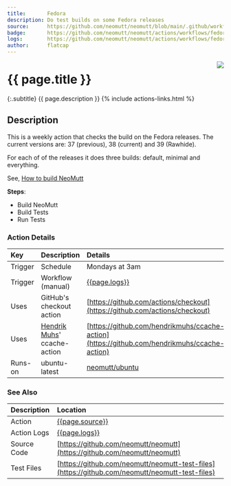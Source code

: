 ```yaml
---
title:       Fedora
description: Do test builds on some Fedora releases
source:      https://github.com/neomutt/neomutt/blob/main/.github/workflows/fedora.yml
badge:       https://github.com/neomutt/neomutt/actions/workflows/fedora.yml/badge.svg
logs:        https://github.com/neomutt/neomutt/actions/workflows/fedora.yml
author:      flatcap
---
```


<div style="float: right;">
<a href="{{page.logs}}"><img src="{{page.badge}}" /></a>
</div>

# {{ page.title }}

{:.subtitle}
{{ page.description }}
{% include actions-links.html %}

## Description

This is a weekly action that checks the build on the Fedora releases.
The current versions are: 37 (previous), 38 (current) and 39 (Rawhide).

For each of of the releases it does three builds: default, minimal and everything.

See, [How to build NeoMutt](https://neomutt.org/dev/build)

**Steps**:
- Build NeoMutt
- Build Tests
- Run Tests

### Action Details

| Key     | Description                                                    | Details                                                                                        |
| :------ | :------------------------------------------------------------- | :--------------------------------------------------------------------------------------------- |
| Trigger | Schedule                                                       | Mondays at 3am                                                                                 |
| Trigger | Workflow (manual)                                              | [{{page.logs}}]({{page.logs}})                                                                 |
| Uses    | GitHub's checkout action                                       | [https://github.com/actions/checkout](https://github.com/actions/checkout)                     |
| Uses    | [Hendrik Muhs](https://github.com/hendrikmuhs)' ccache-action  | [https://github.com/hendrikmuhs/ccache-action](https://github.com/hendrikmuhs/ccache-action)   |
| Runs-on | ubuntu-latest                                                  | [neomutt/ubuntu](https://ghcr.io/neomutt/ubuntu)                                               |

### See Also

| Description | Location                                                                                       |
| :---------- | :--------------------------------------------------------------------------------------------- |
| Action      | [{{page.source}}]({{page.source}})                                                             |
| Action Logs | [{{page.logs}}]({{page.logs}})                                                                 |
| Source Code | [https://github.com/neomutt/neomutt](https://github.com/neomutt/neomutt)                       |
| Test Files  | [https://github.com/neomutt/neomutt-test-files](https://github.com/neomutt/neomutt-test-files) |

